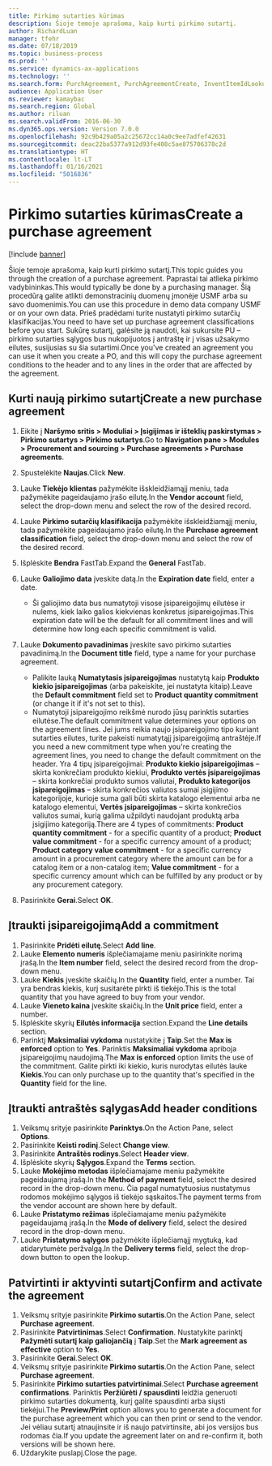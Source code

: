```yaml
---
title: Pirkimo sutarties kūrimas
description: Šioje temoje aprašoma, kaip kurti pirkimo sutartį.
author: RichardLuan
manager: tfehr
ms.date: 07/18/2019
ms.topic: business-process
ms.prod: ''
ms.service: dynamics-ax-applications
ms.technology: ''
ms.search.form: PurchAgreement, PurchAgreementCreate, InventItemIdLookupSimple, AgreementConfirmRunForm, PurchAgreementHistory
audience: Application User
ms.reviewer: kamaybac
ms.search.region: Global
ms.author: riluan
ms.search.validFrom: 2016-06-30
ms.dyn365.ops.version: Version 7.0.0
ms.openlocfilehash: 92c9b429a05a2c25672cc14a0c9ee7adfef42631
ms.sourcegitcommit: deac22ba5377a912d93fe408c5ae875706378c2d
ms.translationtype: HT
ms.contentlocale: lt-LT
ms.lasthandoff: 01/16/2021
ms.locfileid: "5016836"
---
```

# <a name="create-a-purchase-agreement"></a><span data-ttu-id="0210e-103">Pirkimo sutarties kūrimas</span><span class="sxs-lookup"><span data-stu-id="0210e-103">Create a purchase agreement</span></span>

[!include [banner](../../includes/banner.md)]

<span data-ttu-id="0210e-104">Šioje temoje aprašoma, kaip kurti pirkimo sutartį.</span><span class="sxs-lookup"><span data-stu-id="0210e-104">This topic guides you through the creation of a purchase agreement.</span></span> <span data-ttu-id="0210e-105">Paprastai tai atlieka pirkimo vadybininkas.</span><span class="sxs-lookup"><span data-stu-id="0210e-105">This would typically be done by a purchasing manager.</span></span> <span data-ttu-id="0210e-106">Šią procedūrą galite atlikti demonstracinių duomenų įmonėje USMF arba su savo duomenimis.</span><span class="sxs-lookup"><span data-stu-id="0210e-106">You can use this procedure in demo data company USMF or on your own data.</span></span> <span data-ttu-id="0210e-107">Prieš pradėdami turite nustatyti pirkimo sutarčių klasifikacijas.</span><span class="sxs-lookup"><span data-stu-id="0210e-107">You need to have set up purchase agreement classifications before you start.</span></span> <span data-ttu-id="0210e-108">Sukūrę sutartį, galėsite ją naudoti, kai sukursite PU – pirkimo sutarties sąlygos bus nukopijuotos į antraštę ir į visas užsakymo eilutes, susijusias su šia sutartimi.</span><span class="sxs-lookup"><span data-stu-id="0210e-108">Once you've created an agreement you can use it when you create a PO, and this will copy the purchase agreement conditions to the header and to any lines in the order that are affected by the agreement.</span></span>


## <a name="create-a-new-purchase-agreement"></a><span data-ttu-id="0210e-109">Kurti naują pirkimo sutartį</span><span class="sxs-lookup"><span data-stu-id="0210e-109">Create a new purchase agreement</span></span>
1. <span data-ttu-id="0210e-110">Eikite į **Naršymo sritis > Moduliai > Įsigijimas ir išteklių paskirstymas > Pirkimo sutartys > Pirkimo sutartys**.</span><span class="sxs-lookup"><span data-stu-id="0210e-110">Go to **Navigation pane > Modules > Procurement and sourcing > Purchase agreements > Purchase agreements**.</span></span>
2. <span data-ttu-id="0210e-111">Spustelėkite **Naujas**.</span><span class="sxs-lookup"><span data-stu-id="0210e-111">Click **New**.</span></span>
3. <span data-ttu-id="0210e-112">Lauke **Tiekėjo klientas** pažymėkite išskleidžiamąjį meniu, tada pažymėkite pageidaujamo įrašo eilutę.</span><span class="sxs-lookup"><span data-stu-id="0210e-112">In the **Vendor account** field, select the drop-down menu and select the row of the desired record.</span></span>
4. <span data-ttu-id="0210e-113">Lauke **Pirkimo sutarčių klasifikacija** pažymėkite išskleidžiamąjį meniu, tada pažymėkite pageidaujamo įrašo eilutę.</span><span class="sxs-lookup"><span data-stu-id="0210e-113">In the **Purchase agreement classification** field, select the drop-down menu and select the row of the desired record.</span></span>
5. <span data-ttu-id="0210e-114">Išplėskite **Bendra** FastTab.</span><span class="sxs-lookup"><span data-stu-id="0210e-114">Expand the **General** FastTab.</span></span>
6. <span data-ttu-id="0210e-115">Lauke **Galiojimo data** įveskite datą.</span><span class="sxs-lookup"><span data-stu-id="0210e-115">In the **Expiration date** field, enter a date.</span></span>

    - <span data-ttu-id="0210e-116">Ši galiojimo data bus numatytoji visose įsipareigojimų eilutėse ir nulems, kiek laiko galios kiekvienas konkretus įsipareigojimas.</span><span class="sxs-lookup"><span data-stu-id="0210e-116">This expiration date will be the default for all commitment lines and will determine how long each specific commitment is valid.</span></span>  

7. <span data-ttu-id="0210e-117">Lauke **Dokumento pavadinimas** įveskite savo pirkimo sutarties pavadinimą.</span><span class="sxs-lookup"><span data-stu-id="0210e-117">In the **Document title** field, type a name for your purchase agreement.</span></span>

    - <span data-ttu-id="0210e-118">Palikite lauką **Numatytasis įsipareigojimas** nustatytą kaip **Produkto kiekio įsipareigojimas** (arba pakeiskite, jei nustatyta kitaip).</span><span class="sxs-lookup"><span data-stu-id="0210e-118">Leave the **Default commitment** field set to **Product quantity commitment** (or change it if it's not set to this).</span></span>  
    - <span data-ttu-id="0210e-119">Numatytoji įsipareigojimo reikšmė nurodo jūsų parinktis sutarties eilutėse.</span><span class="sxs-lookup"><span data-stu-id="0210e-119">The default commitment value determines your options on the agreement lines.</span></span> <span data-ttu-id="0210e-120">Jei jums reikia naujo įsipareigojimo tipo kuriant sutarties eilutes, turite pakeisti numatytąjį įsipareigojimą antraštėje.</span><span class="sxs-lookup"><span data-stu-id="0210e-120">If you need a new commitment type when you're creating the agreement lines, you need to change the default commitment on the header.</span></span> <span data-ttu-id="0210e-121">Yra 4 tipų įsipareigojimai: **Produkto kiekio įsipareigojimas** – skirta konkrečiam produkto kiekiui, **Produkto vertės įsipareigojimas** – skirta konkrečiai produkto sumos valiutai, **Produkto kategorijos įsipareigojimas** – skirta konkrečios valiutos sumai įsigijimo kategorijoje, kurioje suma gali būti skirta katalogo elementui arba ne katalogo elementui, **Vertės įsipareigojimas** – skirta konkrečios valiutos sumai, kurią galima užpildyti naudojant produktą arba įsigijimo kategoriją.</span><span class="sxs-lookup"><span data-stu-id="0210e-121">There are 4 types of commitments: **Product quantity commitment** - for a specific quantity of a product; **Product value commitment** - for a specific currency amount of a product; **Product category value commitment** - for a specific currency amount in a procurement category where the amount can be for a catalog item or a non-catalog item; **Value commitment** - for a specific currency amount which can be fulfilled by any product or by any procurement category.</span></span>  

8. <span data-ttu-id="0210e-122">Pasirinkite **Gerai**.</span><span class="sxs-lookup"><span data-stu-id="0210e-122">Select **OK**.</span></span>

## <a name="add-a-commitment"></a><span data-ttu-id="0210e-123">Įtraukti įsipareigojimą</span><span class="sxs-lookup"><span data-stu-id="0210e-123">Add a commitment</span></span>
1. <span data-ttu-id="0210e-124">Pasirinkite **Pridėti eilutę**.</span><span class="sxs-lookup"><span data-stu-id="0210e-124">Select **Add line**.</span></span>
2. <span data-ttu-id="0210e-125">Lauke **Elemento numeris** išplečiamajame meniu pasirinkite norimą įrašą.</span><span class="sxs-lookup"><span data-stu-id="0210e-125">In the **Item number** field, select the desired record from the drop-down menu.</span></span>
3. <span data-ttu-id="0210e-126">Lauke **Kiekis** įveskite skaičių.</span><span class="sxs-lookup"><span data-stu-id="0210e-126">In the **Quantity** field, enter a number.</span></span> <span data-ttu-id="0210e-127">Tai yra bendras kiekis, kurį susitarėte pirkti iš tiekėjo.</span><span class="sxs-lookup"><span data-stu-id="0210e-127">This is the total quantity that you have agreed to buy from your vendor.</span></span>  
4. <span data-ttu-id="0210e-128">Lauke **Vieneto kaina** įveskite skaičių.</span><span class="sxs-lookup"><span data-stu-id="0210e-128">In the **Unit price** field, enter a number.</span></span>
5. <span data-ttu-id="0210e-129">Išplėskite skyrių **Eilutės informacija** section.</span><span class="sxs-lookup"><span data-stu-id="0210e-129">Expand the **Line details** section.</span></span>
6. <span data-ttu-id="0210e-130">Parinktį **Maksimaliai vykdoma** nustatykite į **Taip**.</span><span class="sxs-lookup"><span data-stu-id="0210e-130">Set the **Max is enforced** option to **Yes**.</span></span> <span data-ttu-id="0210e-131">Parinktis **Maksimaliai vykdoma** apriboja įsipareigojimų naudojimą.</span><span class="sxs-lookup"><span data-stu-id="0210e-131">The **Max is enforced** option limits the use of the commitment.</span></span> <span data-ttu-id="0210e-132">Galite pirkti iki kiekio, kuris nurodytas eilutės lauke **Kiekis**.</span><span class="sxs-lookup"><span data-stu-id="0210e-132">You can only purchase up to the quantity that's specified in the **Quantity** field for the line.</span></span>  

## <a name="add-header-conditions"></a><span data-ttu-id="0210e-133">Įtraukti antraštės sąlygas</span><span class="sxs-lookup"><span data-stu-id="0210e-133">Add header conditions</span></span>
1. <span data-ttu-id="0210e-134">Veiksmų srityje pasirinkite **Parinktys**.</span><span class="sxs-lookup"><span data-stu-id="0210e-134">On the Action Pane, select **Options**.</span></span>
2. <span data-ttu-id="0210e-135">Pasirinkite **Keisti rodinį**.</span><span class="sxs-lookup"><span data-stu-id="0210e-135">Select **Change view**.</span></span>
3. <span data-ttu-id="0210e-136">Pasirinkite **Antraštės rodinys**.</span><span class="sxs-lookup"><span data-stu-id="0210e-136">Select **Header view**.</span></span>
4. <span data-ttu-id="0210e-137">Išplėskite skyrių **Sąlygos**.</span><span class="sxs-lookup"><span data-stu-id="0210e-137">Expand the **Terms** section.</span></span>
5. <span data-ttu-id="0210e-138">Lauke **Mokėjimo metodas** išplečiamajame meniu pažymėkite pageidaujamą įrašą.</span><span class="sxs-lookup"><span data-stu-id="0210e-138">In the **Method of payment** field, select the desired record in the drop-down menu.</span></span> <span data-ttu-id="0210e-139">Čia pagal numatytuosius nustatymus rodomos mokėjimo sąlygos iš tiekėjo sąskaitos.</span><span class="sxs-lookup"><span data-stu-id="0210e-139">The payment terms from the vendor account are shown here by default.</span></span>  
6. <span data-ttu-id="0210e-140">Lauke **Pristatymo režimas** išplečiamajame meniu pažymėkite pageidaujamą įrašą.</span><span class="sxs-lookup"><span data-stu-id="0210e-140">In the **Mode of delivery** field, select the desired record in the drop-down menu.</span></span>
7. <span data-ttu-id="0210e-141">Lauke **Pristatymo sąlygos** pažymėkite išplečiamąjį mygtuką, kad atidarytumėte peržvalgą.</span><span class="sxs-lookup"><span data-stu-id="0210e-141">In the **Delivery terms** field, select the drop-down button to open the lookup.</span></span>

## <a name="confirm-and-activate-the-agreement"></a><span data-ttu-id="0210e-142">Patvirtinti ir aktyvinti sutartį</span><span class="sxs-lookup"><span data-stu-id="0210e-142">Confirm and activate the agreement</span></span>
1. <span data-ttu-id="0210e-143">Veiksmų srityje pasirinkite **Pirkimo sutartis**.</span><span class="sxs-lookup"><span data-stu-id="0210e-143">On the Action Pane, select **Purchase agreement**.</span></span>
2. <span data-ttu-id="0210e-144">Pasirinkite **Patvirtinimas**.</span><span class="sxs-lookup"><span data-stu-id="0210e-144">Select **Confirmation**.</span></span> <span data-ttu-id="0210e-145">Nustatykite parinktį **Pažymėti sutartį kaip galiojančią** į **Taip**.</span><span class="sxs-lookup"><span data-stu-id="0210e-145">Set the **Mark agreement as effective** option to **Yes**.</span></span>  
3. <span data-ttu-id="0210e-146">Pasirinkite **Gerai**.</span><span class="sxs-lookup"><span data-stu-id="0210e-146">Select **OK**.</span></span>
4. <span data-ttu-id="0210e-147">Veiksmų srityje pasirinkite **Pirkimo sutartis**.</span><span class="sxs-lookup"><span data-stu-id="0210e-147">On the Action Pane, select **Purchase agreement**.</span></span>
5. <span data-ttu-id="0210e-148">Pasirinkite **Pirkimo sutarties patvirtinimai**.</span><span class="sxs-lookup"><span data-stu-id="0210e-148">Select **Purchase agreement confirmations**.</span></span> <span data-ttu-id="0210e-149">Parinktis **Peržiūrėti / spausdinti** leidžia generuoti pirkimo sutarties dokumentą, kurį galite spausdinti arba siųsti tiekėjui.</span><span class="sxs-lookup"><span data-stu-id="0210e-149">The **Preview/Print** option allows you to generate a document for the purchase agreement which you can then print or send to the vendor.</span></span> <span data-ttu-id="0210e-150">Jei vėliau sutartį atnaujinsite ir iš naujo patvirtinsite, abi jos versijos bus rodomas čia.</span><span class="sxs-lookup"><span data-stu-id="0210e-150">If you update the agreement later on and re-confirm it, both versions will be shown here.</span></span>  
6. <span data-ttu-id="0210e-151">Uždarykite puslapį.</span><span class="sxs-lookup"><span data-stu-id="0210e-151">Close the page.</span></span>

